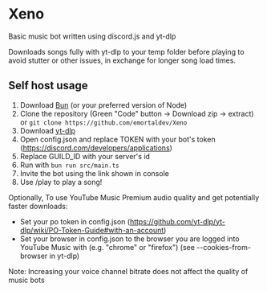 # Xeno

Basic music bot written using discord.js and yt-dlp

Downloads songs fully with yt-dlp to your temp folder before playing to avoid stutter or other issues, in exchange for longer song load times.

## Self host usage

1. Download [Bun](https://bun.sh/) (or your preferred version of Node)
2. Clone the repository (Green "Code" button -> Download zip -> extract) or `git clone https://github.com/emortaldev/Xeno`
3. Download [yt-dlp](https://github.com/yt-dlp/yt-dlp)
4. Open config.json and replace TOKEN with your bot's token (https://discord.com/developers/applications)
5. Replace GUILD_ID with your server's id
6. Run with `bun run src/main.ts`
7. Invite the bot using the link shown in console
8. Use /play to play a song!

Optionally, To use YouTube Music Premium audio quality and get potentially faster downloads:
- Set your po token in config.json (https://github.com/yt-dlp/yt-dlp/wiki/PO-Token-Guide#with-an-account)
- Set your browser in config.json to the browser you are logged into YouTube Music with (e.g. "chrome" or "firefox") (see --cookies-from-browser in yt-dlp)

Note: Increasing your voice channel bitrate does not affect the quality of music bots
